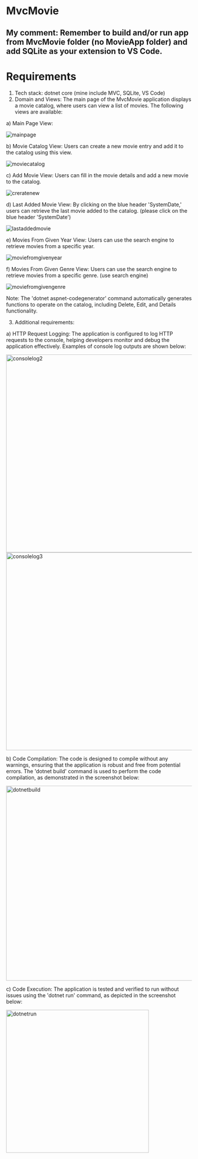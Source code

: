 # MvcMovie

## My comment: Remember to build and/or run app from MvcMovie folder (no MovieApp folder) and add SQLite as your extension to VS Code.

# Requirements

1. Tech stack: dotnet core (mine include MVC, SQLite, VS Code)
2. Domain and Views: The main page of the MvcMovie application displays a movie catalog, where users can view a list of movies. The following views are available:

a) Main Page View:

![mainpage](https://github.com/maggy98/MovieApp/assets/62389300/b490e041-5b96-488b-b98a-d4db1b4ca360)

b) Movie Catalog View:
Users can create a new movie entry and add it to the catalog using this view.

![moviecatalog](https://github.com/maggy98/MovieApp/assets/62389300/1293ec6f-bf01-4a27-a58d-c3188b3c09f3)

c) Add Movie View:
Users can fill in the movie details and add a new movie to the catalog.

![creratenew](https://github.com/maggy98/MovieApp/assets/62389300/48fc7c6d-1a3b-47fe-877c-f4c53d6e2dbd)

d) Last Added Movie View:
By clicking on the blue header 'SystemDate,' users can retrieve the last movie added to the catalog. (please click on the blue header 'SystemDate')

![lastaddedmovie](https://github.com/maggy98/MovieApp/assets/62389300/3ce2e739-421b-489c-b747-8192181d17f2)

e) Movies From Given Year View:
Users can use the search engine to retrieve movies from a specific year.

![moviefromgivenyear](https://github.com/maggy98/MovieApp/assets/62389300/af249077-fc1e-4458-b818-fbe1f29aeabd)

f) Movies From Given Genre View:
Users can use the search engine to retrieve movies from a specific genre. (use search engine)

![moviefromgivengenre](https://github.com/maggy98/MovieApp/assets/62389300/7db65588-6ea8-4d81-84f7-6ca4bcf2218f)


Note: The 'dotnet aspnet-codegenerator' command automatically generates functions to operate on the catalog, including Delete, Edit, and Details functionality.

3. Additional requirements:

a) HTTP Request Logging:
The application is configured to log HTTP requests to the console, helping developers monitor and debug the application effectively. Examples of console log outputs are shown below:


<img width="536" alt="consolelog2" src="https://github.com/maggy98/MovieApp/assets/62389300/4e807896-132f-43e8-9cb9-a42394a12fbd">

<img width="536" alt="consolelog3" src="https://github.com/maggy98/MovieApp/assets/62389300/14a98772-7ec9-4f56-be92-2ce809ca0960">

b) Code Compilation:
The code is designed to compile without any warnings, ensuring that the application is robust and free from potential errors. The 'dotnet build' command is used to perform the code compilation, as demonstrated in the screenshot below:

<img width="528" alt="dotnetbuild" src="https://github.com/maggy98/MovieApp/assets/62389300/b5f2df66-fcb6-4a8b-87a4-95d50c8a8e3c">


c) Code Execution:
The application is tested and verified to run without issues using the 'dotnet run' command, as depicted in the screenshot below:

<img width="387" alt="dotnetrun" src="https://github.com/maggy98/MovieApp/assets/62389300/4462ee34-bb16-4a67-8a76-eb14ba570573">

